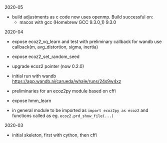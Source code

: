 2020-05

- build adjustments as c code now uses openmp.
  Build successful on:
    - macos with  gcc (Homebrew GCC 9.3.0_1) 9.3.0


2020-04

- expose ecoz2_vq_learn and test with preliminary callback for wandb 
  use callback(m, avg_distortion, sigma, inertia)
- expose ecoz2_set_random_seed
- upgrade ecoz2 pointer (now 0.2.0)

- initial run with wandb
  https://app.wandb.ai/carueda/whale/runs/24s9w4xz

- preliminaries for an ecoz2py module based on cffi
- expose hmm_learn
    
- in general module to be imported as `import ecoz2py as ecoz2`
  and functions called as eg. `ecoz2.prd_show_file(...)`

2020-03

- initial skeleton, first with cython, then cffi
